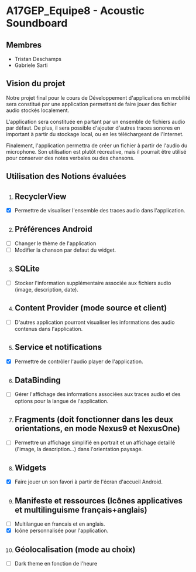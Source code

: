 # A17GEP_Equipe8 - Acoustic Soundboard

## Membres
* Tristan Deschamps
* Gabriele Sarti

## Vision du projet
Notre projet final pour le cours de Développement d'applications en mobilité sera constitué par une application permettant de faire jouer des fichier audio stockés localement.

 L'application sera constituée en partant par un ensemble de fichiers audio par défaut. De plus, il sera possible d'ajouter d'autres traces sonores en important à partir du stockage local, ou en les téléchargeant de l'Internet. 
 
 Finalement, l'application permettra de créer un fichier à partir de l'audio du microphone. Son utilisation est plutôt récreative, mais il pourrait être utilisé pour conserver des notes verbales ou des chansons.

## Utilisation des Notions évaluées
1. ##	RecyclerView
- [x] Permettre de visualiser l'ensemble des traces audio dans l'application.
2. ##	Préférences Android
- [ ] Changer le thème de l'application
- [ ] Modifier la chanson par defaut du widget.
3. ## SQLite
- [ ] Stocker l'information supplémentaire associée aux fichiers audio (image, description, date).
4. ##	Content Provider (mode source et client)
- [ ] D'autres application pourront visualiser les informations des audio contenus dans l'application.
5. ##	Service et notifications
- [x] Permettre de contrôler l'audio player de l'application.
6. ##	DataBinding
- [ ] Gérer l'affichage des informations associées aux traces audio et des options pour la langue de l'application.
7. ##	Fragments (doit fonctionner dans les deux orientations, en mode Nexus9 et NexusOne)
- [ ] Permettre un affichage simplifié en portrait et un affichage detaillé (l'image, la description...) dans l'orientation paysage.
8. ##	Widgets
- [x] Faire jouer un son favori à partir de l'écran d'accueil Android.
9. ##	Manifeste et ressources (Icônes applicatives et multilinguisme français+anglais)
- [ ] Multilangue en francais et en anglais.
- [x] Icône personnalisée pour l'application.
10. ##	Géolocalisation (mode au choix)
- [ ] Dark theme en fonction de l'heure
